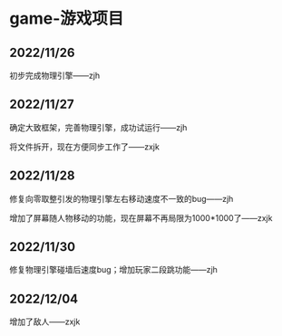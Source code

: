 # game-游戏项目

## 2022/11/26

初步完成物理引擎——zjh

## 2022/11/27

确定大致框架，完善物理引擎，成功试运行——zjh

将文件拆开，现在方便同步工作了——zxjk

## 2022/11/28

修复向零取整引发的物理引擎左右移动速度不一致的bug——zjh

增加了屏幕随人物移动的功能，现在屏幕不再局限为1000*1000了——zxjk

## 2022/11/30

修复物理引擎碰墙后速度bug；增加玩家二段跳功能——zjh

## 2022/12/04

增加了敌人——zxjk